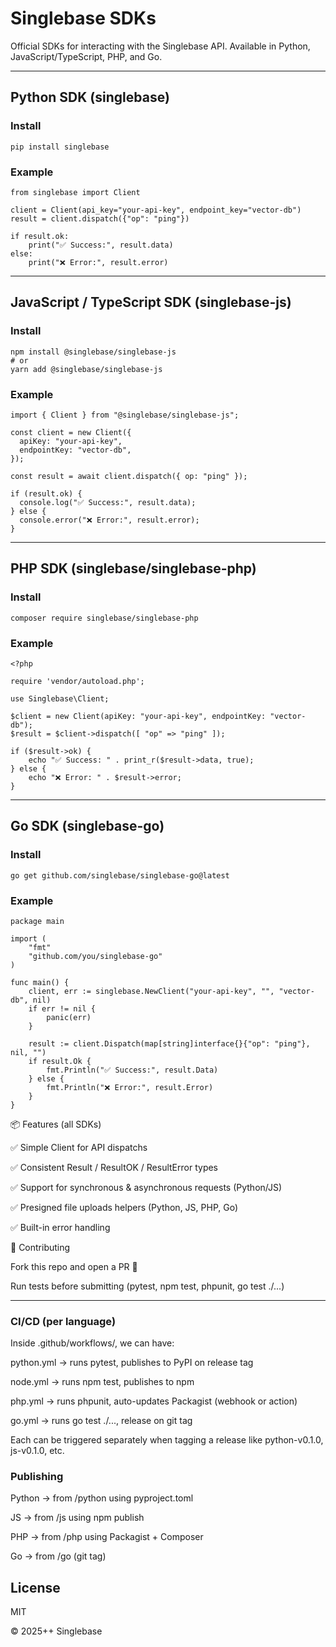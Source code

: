 # Singlebase SDKs

Official SDKs for interacting with the Singlebase API. Available in Python, JavaScript/TypeScript, PHP, and Go.

---

## Python SDK (singlebase)

### Install

`pip install singlebase`

### Example

```
from singlebase import Client

client = Client(api_key="your-api-key", endpoint_key="vector-db")
result = client.dispatch({"op": "ping"})

if result.ok:
    print("✅ Success:", result.data)
else:
    print("❌ Error:", result.error)
```

---

## JavaScript / TypeScript SDK (singlebase-js)

### Install

```
npm install @singlebase/singlebase-js
# or
yarn add @singlebase/singlebase-js
```

### Example

`import { Client } from "@singlebase/singlebase-js";`

```
const client = new Client({
  apiKey: "your-api-key",
  endpointKey: "vector-db",
});

const result = await client.dispatch({ op: "ping" });

if (result.ok) {
  console.log("✅ Success:", result.data);
} else {
  console.error("❌ Error:", result.error);
}
```

---

## PHP SDK (singlebase/singlebase-php)

### Install

`composer require singlebase/singlebase-php`

### Example

```
<?php

require 'vendor/autoload.php';

use Singlebase\Client;

$client = new Client(apiKey: "your-api-key", endpointKey: "vector-db");
$result = $client->dispatch([ "op" => "ping" ]);

if ($result->ok) {
    echo "✅ Success: " . print_r($result->data, true);
} else {
    echo "❌ Error: " . $result->error;
}

```

---

## Go SDK (singlebase-go)

### Install

`go get github.com/singlebase/singlebase-go@latest`

### Example

```
package main

import (
	"fmt"
	"github.com/you/singlebase-go"
)

func main() {
	client, err := singlebase.NewClient("your-api-key", "", "vector-db", nil)
	if err != nil {
		panic(err)
	}

	result := client.Dispatch(map[string]interface{}{"op": "ping"}, nil, "")
	if result.Ok {
		fmt.Println("✅ Success:", result.Data)
	} else {
		fmt.Println("❌ Error:", result.Error)
	}
}
```

📦 Features (all SDKs)

✅ Simple Client for API dispatchs

✅ Consistent Result / ResultOK / ResultError types

✅ Support for synchronous & asynchronous requests (Python/JS)

✅ Presigned file uploads helpers (Python, JS, PHP, Go)

✅ Built-in error handling

🤝 Contributing

Fork this repo and open a PR 🚀

Run tests before submitting (pytest, npm test, phpunit, go test ./...)

---

### CI/CD (per language)

Inside .github/workflows/, we can have:

python.yml → runs pytest, publishes to PyPI on release tag

node.yml → runs npm test, publishes to npm

php.yml → runs phpunit, auto-updates Packagist (webhook or action)

go.yml → runs go test ./..., release on git tag

Each can be triggered separately when tagging a release like python-v0.1.0, js-v0.1.0, etc.

### Publishing

Python → from /python using pyproject.toml

JS → from /js using npm publish

PHP → from /php using Packagist + Composer

Go → from /go (git tag)

## License

MIT 

© 2025++ Singlebase